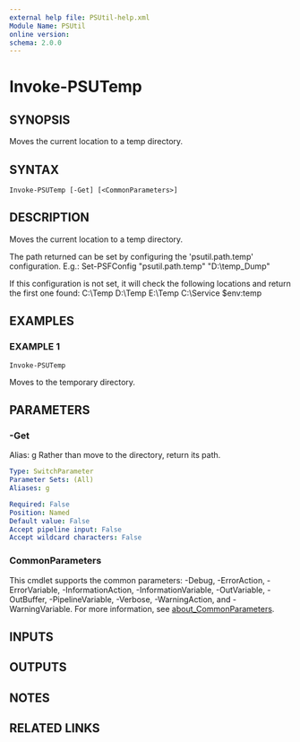 ```yaml
---
external help file: PSUtil-help.xml
Module Name: PSUtil
online version:
schema: 2.0.0
---
```


# Invoke-PSUTemp

## SYNOPSIS
Moves the current location to a temp directory.

## SYNTAX

```
Invoke-PSUTemp [-Get] [<CommonParameters>]
```

## DESCRIPTION
Moves the current location to a temp directory.

The path returned can be set by configuring the 'psutil.path.temp' configuration.
E.g.:
Set-PSFConfig "psutil.path.temp" "D:\temp\_Dump"

If this configuration is not set, it will check the following locations and return the first one found:
C:\Temp
D:\Temp
E:\Temp
C:\Service
$env:temp

## EXAMPLES

### EXAMPLE 1
```
Invoke-PSUTemp
```

Moves to the temporary directory.

## PARAMETERS

### -Get
Alias: g
Rather than move to the directory, return its path.

```yaml
Type: SwitchParameter
Parameter Sets: (All)
Aliases: g

Required: False
Position: Named
Default value: False
Accept pipeline input: False
Accept wildcard characters: False
```

### CommonParameters
This cmdlet supports the common parameters: -Debug, -ErrorAction, -ErrorVariable, -InformationAction, -InformationVariable, -OutVariable, -OutBuffer, -PipelineVariable, -Verbose, -WarningAction, and -WarningVariable. For more information, see [about_CommonParameters](http://go.microsoft.com/fwlink/?LinkID=113216).

## INPUTS

## OUTPUTS

## NOTES

## RELATED LINKS
